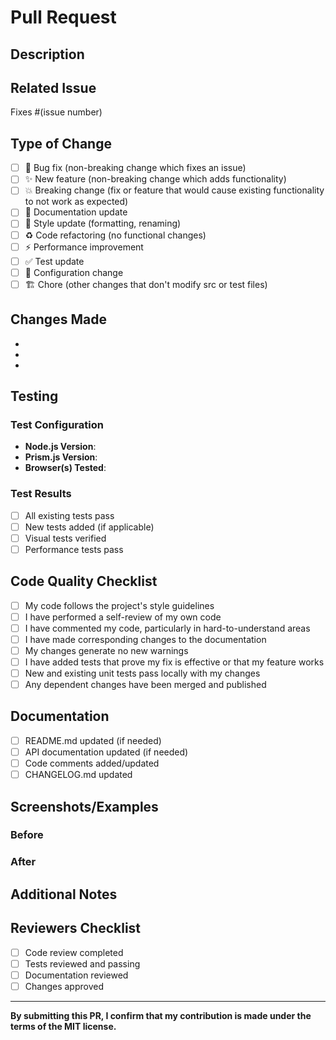 # Pull Request

## Description
<!-- Provide a brief description of the changes in this PR -->

## Related Issue
<!-- Link to the issue this PR addresses, if applicable -->
Fixes #(issue number)

## Type of Change
<!-- Mark the relevant option with an "x" -->
- [ ] 🐛 Bug fix (non-breaking change which fixes an issue)
- [ ] ✨ New feature (non-breaking change which adds functionality)
- [ ] 💥 Breaking change (fix or feature that would cause existing functionality to not work as expected)
- [ ] 📝 Documentation update
- [ ] 🎨 Style update (formatting, renaming)
- [ ] ♻️ Code refactoring (no functional changes)
- [ ] ⚡ Performance improvement
- [ ] ✅ Test update
- [ ] 🔧 Configuration change
- [ ] 🏗️ Chore (other changes that don't modify src or test files)

## Changes Made
<!-- List the main changes made in this PR -->
- 
- 
- 

## Testing
<!-- Describe the tests you ran to verify your changes -->

### Test Configuration
- **Node.js Version**: 
- **Prism.js Version**: 
- **Browser(s) Tested**: 

### Test Results
- [ ] All existing tests pass
- [ ] New tests added (if applicable)
- [ ] Visual tests verified
- [ ] Performance tests pass

## Code Quality Checklist
<!-- Mark completed items with an "x" -->
- [ ] My code follows the project's style guidelines
- [ ] I have performed a self-review of my own code
- [ ] I have commented my code, particularly in hard-to-understand areas
- [ ] I have made corresponding changes to the documentation
- [ ] My changes generate no new warnings
- [ ] I have added tests that prove my fix is effective or that my feature works
- [ ] New and existing unit tests pass locally with my changes
- [ ] Any dependent changes have been merged and published

## Documentation
<!-- Mark if documentation was updated -->
- [ ] README.md updated (if needed)
- [ ] API documentation updated (if needed)
- [ ] Code comments added/updated
- [ ] CHANGELOG.md updated

## Screenshots/Examples
<!-- If applicable, add screenshots or code examples to help explain your changes -->

### Before
<!-- Add "before" screenshots or code samples if applicable -->

### After
<!-- Add "after" screenshots or code samples if applicable -->

## Additional Notes
<!-- Add any additional notes, concerns, or discussion points -->

## Reviewers Checklist
<!-- For reviewers to check -->
- [ ] Code review completed
- [ ] Tests reviewed and passing
- [ ] Documentation reviewed
- [ ] Changes approved

---

**By submitting this PR, I confirm that my contribution is made under the terms of the MIT license.**
